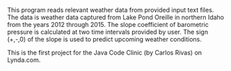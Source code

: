  This program reads relevant weather data from provided input text files.
 The data is weather data captured from Lake Pond Oreille in northern Idaho from the years 2012 through 2015.
 The slope coefficient of barometric pressure is calculated at two time intervals provided by user.
 The sign (+,-,0) of the slope is used to predict upcoming weather conditions.
 
 This is the first project for the Java Code Clinic (by Carlos Rivas) on Lynda.com.
